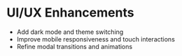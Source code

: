 # UI/UX Enhancements

- Add dark mode and theme switching
- Improve mobile responsiveness and touch interactions
- Refine modal transitions and animations
